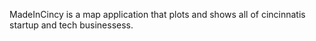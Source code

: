 MadeInCincy is a map application that plots and shows all of cincinnatis startup and tech businessess. 
